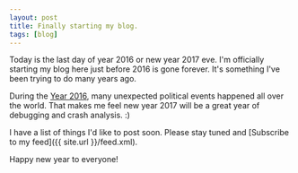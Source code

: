 ```yaml
---
layout: post
title: Finally starting my blog.
tags: [blog]
---
```


Today is the last day of year 2016 or new year 2017 eve. I'm officially starting my blog here just before 2016 is gone forever. It's something I've been trying to do many years ago. 

During the [Year 2016](https://en.wikipedia.org/wiki/2016), many unexpected political events happened all over the world. That makes me feel new year 2017 will be a great year of debugging and crash analysis. :)

I have a list of things I'd like to post soon. Please stay tuned and [Subscribe to my feed]({{ site.url }}/feed.xml).

Happy new year to everyone!